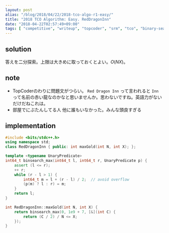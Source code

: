 ```yaml
---
layout: post
alias: "/blog/2018/04/22/2018-tco-algo-r1-easy/"
title: "2018 TCO Algorithm: Easy. RedDragonInn"
date: "2018-04-22T02:57:49+09:00"
tags: [ "competitive", "writeup", "topcoder", "srm", "tco", "binary-search" ]
---
```


## solution

答えを二分探索。上限は大きめに取っておくとよい。$O(NX)$。

## note

-   TopCoderのわりに問題文がつらい。 `Red Dragon Inn` って言われると `Inn` って名前の赤い龍なのかなと思いませんか。思わないですね。英語力がないだけだねこれは。
-   部屋でにぶたんしてる人 他に誰もいなかった。みんな頭良すぎる

## implementation

``` c++
#include <bits/stdc++.h>
using namespace std;
class RedDragonInn { public: int maxGold(int N, int X); };

template <typename UnaryPredicate>
int64_t binsearch_max(int64_t l, int64_t r, UnaryPredicate p) {
    assert (l <= r);
    ++ r;
    while (r - l > 1) {
        int64_t m = l + (r - l) / 2;  // avoid overflow
        (p(m) ? l : r) = m;
    }
    return l;
}

int RedDragonInn::maxGold(int N, int X) {
    return binsearch_max(0, 1e9 + 7, [&](int C) {
        return (C / 2) / N <= X;
    });
}
```
